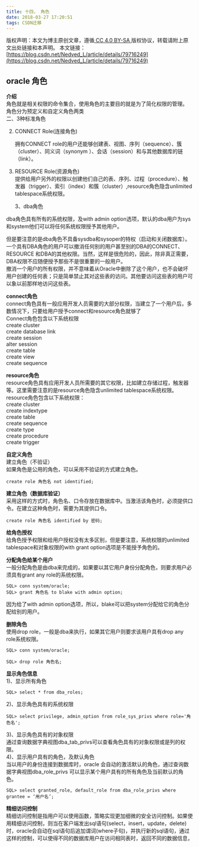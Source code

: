 ```yaml
---
title: 十四， 角色
date: 2018-03-27 17:20:51
tags: CSDN迁移
---
```

 [ ](http://creativecommons.org/licenses/by-sa/4.0/) 版权声明：本文为博主原创文章，遵循[ CC 4.0 BY-SA ](http://creativecommons.org/licenses/by-sa/4.0/)版权协议，转载请附上原文出处链接和本声明。  本文链接：[https://blog.csdn.net/Nedved_L/article/details/79716249](https://blog.csdn.net/Nedved_L/article/details/79716249)   
    
  ## oracle 角色

 **介绍**   
 角色就是相关权限的命令集合，使用角色的主要目的就是为了简化权限的管理。   
 角色分为预定义和自定义角色两类   
 二、3种标准角色

  
  2. CONNECT Role(连接角色) 
     
      拥有CONNECT role的用户还能够创建表、视图、序列（sequence）、簇（cluster）、同义词（synonym ）、会话（session）和与其他数据库的链（link）。
     
      
  4. RESOURCE Role(资源角色)   
      提供给用户另外的权限以创建他们自己的表、序列、过程（procedure）、触发器（trigger）、索引（index）和簇（cluster）,resource角色隐含unlimited tablespace系统权限。
     
       3、dba角色

 dba角色具有所有的系统权限，及with admin option选项，默认的dba用户为sys和system他们可以将任何系统权限授予其他用户。

 但是要注意的是dba角色不具备sysdba和sysoper的特权（启动和关闭数据库）。   
 一个具有DBA角色的用户可以撤消任何别的用户甚至别的DBA的CONNECT、RESOURCE 和DBA的其他权限。当然，这样是很危险的，因此，除非真正需要，DBA权限不应随便授予那些不是很重要的一般用户。   
 撤消一个用户的所有权限，并不意味着从Oracle中删除了这个用户，也不会破坏用户创建的任何表；只是简单禁止其对这些表的访问。其他要访问这些表的用户可以象以前那样地访问这些表。

 **connect角色**   
 connect角色具有一般应用开发人员需要的大部分权限，当建立了一个用户后，多数情况下，只要给用户授予connect和resource角色就够了   
 Connect角色包含以下系统权限   
 create cluster   
 create database link   
 create session   
 alter session   
 create table   
 create view   
 create sequence

 **resource角色**   
 resource角色具有应用开发人员所需要的其它权限，比如建立存储过程，触发器等。这里需要注意的是resource角色隐含unlimited tablespace系统权限。   
 resource角色包含以下系统权限：   
 create cluster   
 create indextype   
 create table   
 create sequence   
 create type   
 create procedure   
 create trigger

 **自定义角色**   
 建立角色（不验证）   
 如果角色是公用的角色，可以采用不验证的方式建立角色。

 
```
create role 角色名 not identified;
```
 **建立角色（数据库验证）**   
 采用这样的方式时，角色名、口令存放在数据库中。当激活该角色时，必须提供口令。在建立这种角色时，需要为其提供口令。

 
```
create role 角色名 identified by 密码;
```
 **给角色授权**   
 给角色授予权限和给用户授权没有太多区别，但是要注意，系统权限的unlimited tablespace和对象权限的with grant option选项是不能授予角色的。

 **分配角色给某个用户**   
 一般分配角色是由dba来完成的，如果要以其它用户身份分配角色，则要求用户必须具有grant any role的系统权限。

 
```
SQL> conn system/oracle;
SQL> grant 角色名 to blake with admin option;
```
 因为给了with admin option选项，所以，blake可以把system分配给它的角色分配给别的用户。

 **删除角色**   
 使用drop role，一般是dba来执行，如果其它用户则要求该用户具有drop any role系统权限。

 
```
SQL> conn system/oracle;
```
 
```
SQL> drop role 角色名;
```
 **显示角色信息**   
 1)、显示所有角色

 
```
SQL> select * from dba_roles;
```
 2)、显示角色具有的系统权限

 
```
SQL> select privilege, admin_option from role_sys_privs where role='角色名';
```
 3)、显示角色具有的对象权限   
 通过查询数据字典视图dba_tab_privs可以查看角色具有的对象权限或是列的权限。   
 4)、显示用户具有的角色，及默认角色   
 当以用户的身份连接到数据库时，oracle 会自动的激活默认的角色，通过查询数据字典视图dba_role_privs 可以显示某个用户具有的所有角色及当前默认的角色。

 
```
SQL> select granted_role, default_role from dba_role_privs where grantee = ‘用户名’;
```
 **精细访问控制**   
 精细访问控制是指用户可以使用函数，策略实现更加细微的安全访问控制。如果使用精细访问控制，则当在客户端发出sql语句(select，insert，update，delete)时，oracle会自动在sql语句后追加谓词(where子句)，并执行新的sql语句，通过这样的控制，可以使得不同的数据库用户在访问相同表时，返回不同的数据信息，

   
  